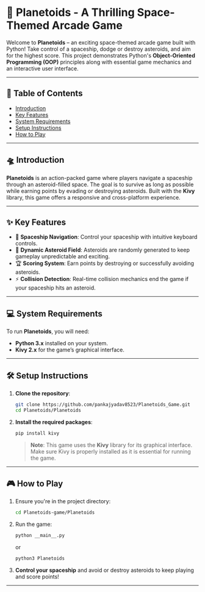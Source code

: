 # 🚀 Planetoids - A Thrilling Space-Themed Arcade Game

Welcome to **Planetoids** – an exciting space-themed arcade game built with Python! Take control of a spaceship, dodge or destroy asteroids, and aim for the highest score. This project demonstrates Python's **Object-Oriented Programming (OOP)** principles along with essential game mechanics and an interactive user interface.

---

## 📖 Table of Contents
- [Introduction](#introduction)
- [Key Features](#key-features)
- [System Requirements](#system-requirements)
- [Setup Instructions](#setup-instructions)
- [How to Play](#how-to-play)

---

## 🛸 Introduction
**Planetoids** is an action-packed game where players navigate a spaceship through an asteroid-filled space. The goal is to survive as long as possible while earning points by evading or destroying asteroids. Built with the **Kivy** library, this game offers a responsive and cross-platform experience.

---

## ✨ Key Features
- 🚀 **Spaceship Navigation**: Control your spaceship with intuitive keyboard controls.
- 🌌 **Dynamic Asteroid Field**: Asteroids are randomly generated to keep gameplay unpredictable and exciting.
- 🏆 **Scoring System**: Earn points by destroying or successfully avoiding asteroids.
- ⚡ **Collision Detection**: Real-time collision mechanics end the game if your spaceship hits an asteroid.

---

## 💻 System Requirements
To run **Planetoids**, you will need:
- **Python 3.x** installed on your system.
- **Kivy 2.x** for the game’s graphical interface.

---

## 🛠️ Setup Instructions

1. **Clone the repository**:
    ```bash
    git clone https://github.com/pankajyadav8523/Planetoids_Game.git
    cd Planetoids/Planetoids
    ```

2. **Install the required packages**:
    ```bash
    pip install kivy
    ```

    > **Note**: This game uses the **Kivy** library for its graphical interface. Make sure Kivy is properly installed as it is essential for running the game.

---

## 🎮 How to Play

1. Ensure you're in the project directory:
    ```bash
    cd Planetoids-game/Planetoids
    ```

2. Run the game:
    ```bash
    python __main__.py
    ```
    or
    ```bash
    python3 Planetoids
    ```

3. **Control your spaceship** and avoid or destroy asteroids to keep playing and score points!

---
